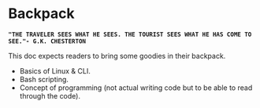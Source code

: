 # Backpack

**`"THE TRAVELER SEES WHAT HE SEES. THE TOURIST SEES WHAT HE HAS COME TO SEE."- G.K. CHESTERTON`**

This doc expects readers to bring some goodies in their backpack.

* Basics of Linux & CLI.
* Bash scripting.
* Concept of programming \(not actual writing code but to be able to read through the code\).

